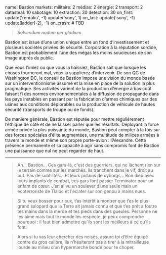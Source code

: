 name: Bastion
markets:
    militaire: 2
    médias: 2
    énergie: 2
    transport: 2
datasteal: 10
sabotage: 10
extraction: 30
detection: 30
on_first:
    update('renraku', -1)
    update('sony', 1)
on_last:
    update('sony', -1)
    update(ladder[-2], -1)
on_crash:
    # TBD

> *Solvendum nodum per gladium* 

Bastion est issue d’une union unique entre un fond d’investissement et plusieurs sociétés privées de sécurité. Corporation à la réputation sordide, Bastion est probablement l’une des mégas les moins soucieuses de son image auprès du public. 


Que vous l'imiez ou que vous la haïssiez, Bastion sait que lorsque les choses tourneront mal, vous la supplierez d’intervenir. De son QG de Washington DC, le conseil de Bastion impose une vision du monde basée sur un interventionnisme assumé et la mise en place de la solution la plus pragmatique. Ses activités varient de la production d’énergie à bas coût faisant fi des normes environnementales à la diffusion de propagande dans les pays instables en passant par la fabrication d’armes chimiques par des usines aux conditions déplorables ou la production de véhicule de hautes sécurité (transports de troupe ou de fonds). 


De manière générale, Bastion est réputée pour mettre régulièrement l’éthique de côté et de ne laisser parler que les résultats. Déployant la force armée privée la plus puissante du monde, Bastion peut compter à la fois sur des forces spéciales d’élite augmentées, une multitude de milices armées à travers le monde et même son propre porte-avion : l’Alexandre. Cette présence permanente et sa capacité à agir sans compromis font de Bastion une puissance que nul ne peut regarder de haut.

---

>Ah... Bastion... Ces gars-là, c'est des guerriers, qui ne lâchent rien sur le terrain comme sur les marchés. Ils tranchent dans le vif, droit au but. Pas de subtilités…  Et leurs putains de cyborgs… Bon dieu avec leurs implants de combat, ces gars font passer Terminator pour un enfant de cœur. J’en ai vu un soulever d’une seule main un écoterroriste de Tlaloc et l'éclater sur son genou à mains nues.

>Si tu veux bosser pour eux, t’as intérêt à montrer que t’es le plus grand salopard que la Terre ait jamais connu et que t’es prêt à foutre tes mains dans la merde et tes pieds dans des gueules. Personne ne les aime mais tout le monde les respecte, je peux comprendre pourquoi : il faut bien admettre qu’ils sont les meilleurs à ce qu’ils font.

>Alors si tu vas leur chercher des noises, assure toi d’être équipé contre du gros calibre, ils n’hésiteront pas à tirer à la mitrailleuse lourde au milieu d’un hypermarché  bondé pour te choper. 

